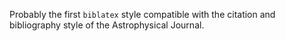 Probably the first `biblatex` style compatible with the citation and
bibliography style of the Astrophysical Journal.
